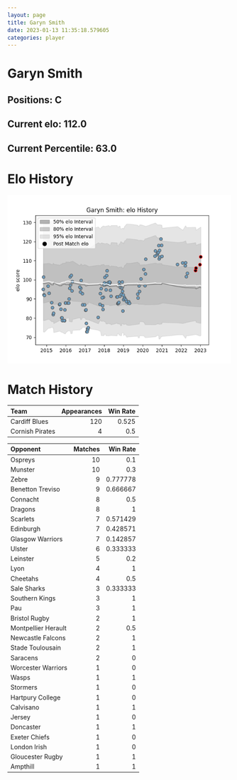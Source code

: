 ```yaml
---  
layout: page  
title: Garyn Smith  
date: 2023-01-13 11:35:18.579605  
categories: player  
---
```

# Garyn Smith

## Positions: C

## Current elo: 112.0

## Current Percentile: 63.0

# Elo History


![elo history](history_GarynSmith.png)
# Match History


| Team            |   Appearances |   Win Rate |
|:----------------|--------------:|-----------:|
| Cardiff Blues   |           120 |      0.525 |
| Cornish Pirates |             4 |      0.5   |

| Opponent            |   Matches |   Win Rate |
|:--------------------|----------:|-----------:|
| Ospreys             |        10 |   0.1      |
| Munster             |        10 |   0.3      |
| Zebre               |         9 |   0.777778 |
| Benetton Treviso    |         9 |   0.666667 |
| Connacht            |         8 |   0.5      |
| Dragons             |         8 |   1        |
| Scarlets            |         7 |   0.571429 |
| Edinburgh           |         7 |   0.428571 |
| Glasgow Warriors    |         7 |   0.142857 |
| Ulster              |         6 |   0.333333 |
| Leinster            |         5 |   0.2      |
| Lyon                |         4 |   1        |
| Cheetahs            |         4 |   0.5      |
| Sale Sharks         |         3 |   0.333333 |
| Southern Kings      |         3 |   1        |
| Pau                 |         3 |   1        |
| Bristol Rugby       |         2 |   1        |
| Montpellier Herault |         2 |   0.5      |
| Newcastle Falcons   |         2 |   1        |
| Stade Toulousain    |         2 |   1        |
| Saracens            |         2 |   0        |
| Worcester Warriors  |         1 |   0        |
| Wasps               |         1 |   1        |
| Stormers            |         1 |   0        |
| Hartpury College    |         1 |   0        |
| Calvisano           |         1 |   1        |
| Jersey              |         1 |   0        |
| Doncaster           |         1 |   1        |
| Exeter Chiefs       |         1 |   0        |
| London Irish        |         1 |   0        |
| Gloucester Rugby    |         1 |   1        |
| Ampthill            |         1 |   1        |